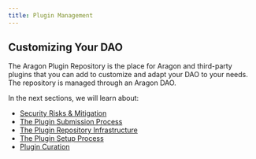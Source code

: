 ```yaml
---
title: Plugin Management
---
```


## Customizing Your DAO

The Aragon Plugin Repository is the place for Aragon and third-party plugins that you can add to customize and adapt your DAO to your needs.
The repository is managed through an Aragon DAO.

In the next sections, we will learn about:

- [Security Risks & Mitigation](01-security-risk-mitigation.md)
- [The Plugin Submission Process](02-plugin-submission.md)
- [The Plugin Repository Infrastructure](03-infrastructure.md)
- [The Plugin Setup Process](04-plugin-setup.md)
- [Plugin Curation](05-curation.md)
